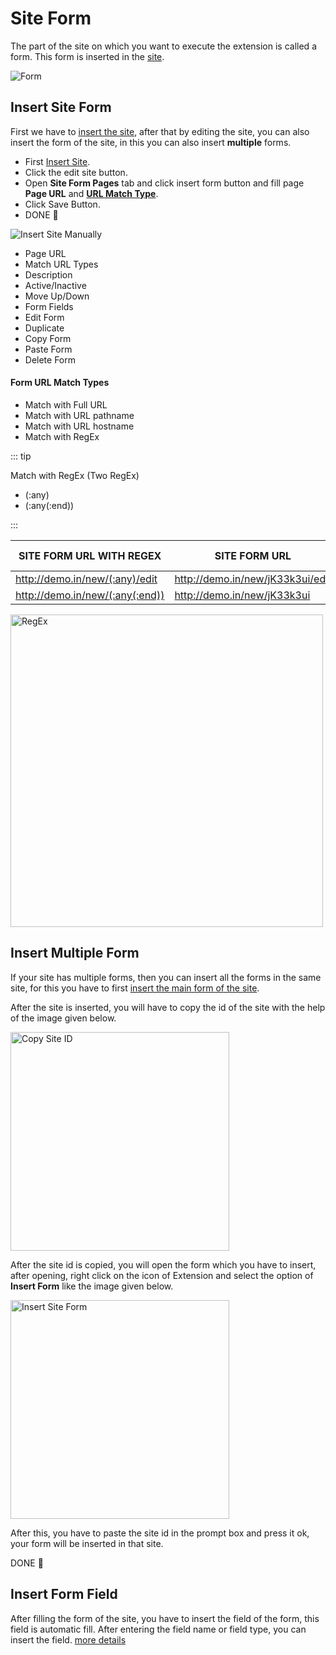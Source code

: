 # Site Form

The part of the site on which you want to execute the extension is called a form. This form is inserted in the [site](/documentation/site/site).

<img src="/image/form-01.png" alt="Form">

## Insert Site Form

First we have to [insert the site](/documentation/site/site#insert-site), after that by editing the site, you can also insert the form of the site, in this you can also insert **multiple** forms.

- First [Insert Site](/documentation/site/site#insert-site).
- Click the edit site button.
- Open **Site Form Pages** tab and click insert form button and fill page **Page URL** and [**URL Match Type**](#form-url-match-types).
- Click Save Button.
- DONE 🎉

<img src="/image/insert-site-form-manually-01.png" alt="Insert Site Manually">
<br>

- Page URL
- Match URL Types
- Description
- Active/Inactive
- Move Up/Down
- Form Fields
- Edit Form
- Duplicate
- Copy Form
- Paste Form
- Delete Form

#### Form URL Match Types

- Match with Full URL
- Match with URL pathname
- Match with URL hostname
- Match with RegEx

::: tip

Match with RegEx (Two RegEx)

- (:any)
- (:any(:end))

:::

| SITE FORM URL WITH REGEX        | SITE FORM URL                    | IS MATCHED |
| ------------------------------- | -------------------------------- | ---------- |
| http://demo.in/new/(:any)/edit  | http://demo.in/new/jK33k3ui/edit | ✔          |
| http://demo.in/new/(:any(:end)) | http://demo.in/new/jK33k3ui      | ✔          |

<img src="/image/form-url-with-regex.png" width="500" height="500" alt="RegEx">

## Insert Multiple Form

If your site has multiple forms, then you can insert all the forms in the same site, for this you have to first [insert the main form of the site](/documentation/site/site#insert-site).

After the site is inserted, you will have to copy the id of the site with the help of the image given below.

<img src="/image/copy_site_id.png" width="350" height="350" alt="Copy Site ID">

After the site id is copied, you will open the form which you have to insert, after opening, right click on the icon of Extension and select the option of **Insert Form** like the image given below.

<img src="/image/insert-site-form-01.png" width="350" height="350" alt="Insert Site Form">

After this, you have to paste the site id in the prompt box and press it ok, your form will be inserted in that site.

DONE 🎉

## Insert Form Field

After filling the form of the site, you have to insert the field of the form, this field is automatic fill. After entering the field name or field type, you can insert the field. [more details](/documentation/form-fields/field)
